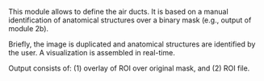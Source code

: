 This module allows to define the air ducts. It is based on a manual identification of anatomical structures over a binary mask (e.g., output of module 2b).

Briefly, the image is duplicated and anatomical structures are identified by the user. A visualization is assembled in real-time.

Output consists of: (1) overlay of ROI over original mask, and (2) ROI file.
